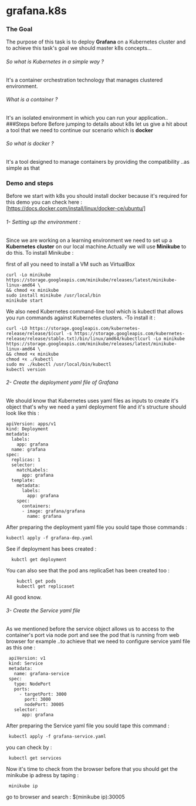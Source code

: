 # grafana.k8s
### The Goal
The purpose of this task is to deploy **Grafana** on a Kubernetes cluster and to achieve this task's goal we should master k8s concepts...
<br>
###### So what is Kubernetes in a simple way ?
It's a container orchestration technology that manages clustered environment.
<br>
###### What is a container ? 
It's an isolated environment in which you can run your application.. 
###Steps before 
Before jumping to details about k8s let us give a hit about a tool that we need to continue our scenario which is **docker**
<br>
###### So what is docker ?
It's a tool designed to manage containers by providing the compatibility ..as simple as that
 <br>
 ### Demo and steps
 Before we start with k8s you should install docker because it's required for this demo you can check here : [https://docs.docker.com/install/linux/docker-ce/ubuntu/]
###### 1- Setting up the environment :
Since we are working on a learning environment we need to set up a **Kubernetes** **cluster** on our local machine.Actually we will use **Minikube** to do this.
To install Minikube : 

first of all you need to install a VM such as VirtualBox <br>

```
curl -Lo minikube https://storage.googleapis.com/minikube/releases/latest/minikube-linux-amd64 \
&& chmod +x minikube 
sudo install minikube /usr/local/bin
minikube start
```

We also need Kubernetes command-line tool which is kubectl that allows you run commands against Kubernetes clusters. -To install it :
```
curl -LO https://storage.googleapis.com/kubernetes-release/release/$(curl -s https://storage.googleapis.com/kubernetes-release/release/stable.txt)/bin/linux/amd64/kubectlcurl -Lo minikube https://storage.googleapis.com/minikube/releases/latest/minikube-linux-amd64 \
&& chmod +x minikube
chmod +x ./kubectl
sudo mv ./kubectl /usr/local/bin/kubectl
kubectl version
```
###### 2- Create the deployment yaml file of Grafana

 We should know that Kubernetes uses yaml files as inputs to create it's object that's why we need a yaml deployment file and it's structure should look like this : <br>
 ```
 apiVersion: apps/v1
 kind: Deployment
 metadata:
   labels:
     app: grafana
   name: grafana
 spec:
   replicas: 1
   selector:
     matchLabels:
       app: grafana
   template:
     metadata:
       labels:
         app: grafana
     spec:
       containers:
       - image: grafana/grafana
         name: grafana
 ```
 After preparing the deployment yaml file you sould tape those commands :
 ```
 kubectl apply -f grafana-dep.yaml
  ```
  See if deployment has bees created :
  ```
    kubctl get deployment
   ```
   You can also see that the pod ans replicaSet has been created too :
   ```
       kubctl get pods
       kubectl get replicaset
   ```
   All good know.
   ###### 3- Create the Service yaml file 
   As we mentioned before the service object allows us to access to the container's port via node port and see the pod that is running from web browser for example ..to achieve that we need to configure service yaml file as this one : 
   
   ```
    apiVersion: v1
    kind: Service
    metadata:
      name: grafana-service
    spec:
      type: NodePort
      ports: 
        - targetPort: 3000
          port: 3000
          nodePort: 30005	
      selector:
         app: grafana	
   ```
   After preparing the Service yaml file you sould tape this command :
   ```
    kubectl apply -f grafana-service.yaml
   ```
   you can check by :
   ```
    kubectl get services
   ```
   Now it's time to check from the browser before that you should get the minikube ip adress by taping :
   ```
    minikube ip 
   ```
   go to browser and search : $(minikube ip):30005 <br> 
